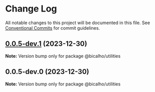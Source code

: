 # Change Log

All notable changes to this project will be documented in this file.
See [Conventional Commits](https://conventionalcommits.org) for commit guidelines.

## [0.0.5-dev.1](https://github.com/jacksonbicalho/bicalho-monorepo/compare/@bicalho/utilities@0.0.5-dev.0...@bicalho/utilities@0.0.5-dev.1) (2023-12-30)

**Note:** Version bump only for package @bicalho/utilities

## 0.0.5-dev.0 (2023-12-30)

**Note:** Version bump only for package @bicalho/utilities
